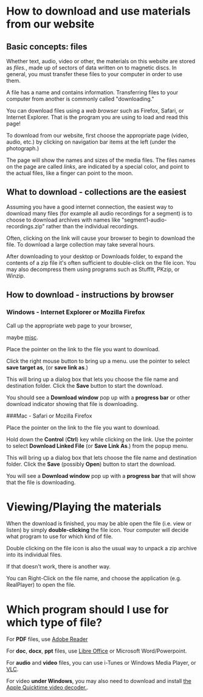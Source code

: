# How to download and use materials from our website

## Basic concepts: files

Whether text, audio, video or other, the materials on this
website are stored as *files.*, made up of sectors of data
written on to magnetic discs. In general, you must transfer
these files to your computer in order to use them.

A file has a name and contains information. Transferring
files to your computer from another is commonly called
"downloading."

You can download files using a *web browser* such as Firefox,
Safari, or Internet Explorer. That is the program you are using to
load and read this page!

To download from our website, first choose the appropriate page
(video, audio, etc.) by clicking on navigation bar items at the
left  (under the photograph.)

The page will show the names and sizes of the media files.
The files names on the page are called *links*, are
indicated by a special color, and point to the actual files,
like a finger can point to the moon. 

## What to download - collections are the easiest

Assuming you have a good internet connection, the easiest
way to download many files (for example all audio recordings
for a segment) is to choose to download archives with names
like "segment1-audio-recordings.zip" rather than the individual
recordings.

Often, clicking on the link will cause your browser to begin
to download the file. To download a large collection may
take several hours.

After downloading to your desktop or Downloads folder,
to expand the contents of a zip file it's often sufficient
to double-click on the file icon. You may also decompress
them using programs such as StuffIt, PKzip, or Winzip.

## How to download - instructions by browser

### Windows - Internet Explorer or Mozilla Firefox

Call up the appropriate web page to your browser,

maybe [misc](misc).

Place the pointer on the link to the file you
want to download. 

Click the right mouse button to bring up a menu.
use the pointer to select **save target as**,
(or **save link as**.)

This will bring up a dialog box that lets you choose the file name
and destination folder. Click the **Save** button to start the
download.

You should see a **Download window** pop up with a **progress bar**
or other download indicator showing that file is downloading. 

###Mac - Safari or Mozilla Firefox

Place the pointer on the link to the file you
want to download. 

Hold down the **Control** (**Ctrl**) key while clicking on the link.
Use the pointer to select **Download Linked File** (or **Save Link
As**.) from the popup menu.

This will bring up a dialog box that lets choose the file name and
destination folder. Click the **Save** (possibly **Open**) button
to start the download.

You will see a **Download window** pop up with a **progress bar**
that will show that the file is downloading. 

# Viewing/Playing the materials

When the download is finished, you may be able open the file (i.e.
view or listen) by simply **double-clicking** the file icon. Your
computer will decide what program to use for which kind of file.

Double clicking on the file icon is also the usual way to unpack
a zip archive into its individual files.

If that doesn't work, there is another way.

You can Right-Click on the file name, and choose the
application (e.g. RealPlayer) to open the file.

# Which program should I use for which type of file?

For **PDF** files, use [Adobe Reader](http://get.adobe.com/reader/)

For **doc**, **docx**, **ppt** files, use [Libre
Office](http://www.libreoffice.org/download/) or Microsoft
Word/Powerpoint.

For **audio** and **video** files, you can use i-Tunes or Windows Media Player, or [VLC](http://www.videolan.org/vlc/).

For video **under Windows**, you may also need to download and install [the
Apple Quicktime video decoder.](http://www.apple.com/quicktime/download/).
